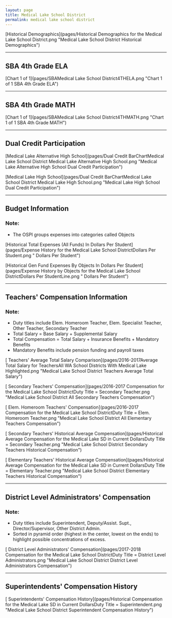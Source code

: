 ```yaml
---
layout: page
title: Medical Lake School District
permalink: medical lake school district
---
```



[Historical Demographics](pages/Historical Demographics for the Medical Lake School District.png "Medical Lake School District Historical Demographics")

___

## SBA 4th Grade ELA

[Chart 1 of 1](pages/SBAMedical Lake School District4THELA.png "Chart 1 of 1 SBA 4th Grade ELA")


___

## SBA 4th Grade MATH

[Chart 1 of 1](pages/SBAMedical Lake School District4THMATH.png "Chart 1 of 1 SBA 4th Grade MATH")


___

## Dual Credit Participation

[Medical Lake Alternative High School](pages/Dual Credit BarChartMedical Lake School District Medical Lake Alternative High School.png "Medical Lake Alternative High School Dual Credit Participation")

[Medical Lake High School](pages/Dual Credit BarChartMedical Lake School District Medical Lake High School.png "Medical Lake High School Dual Credit Participation")


___

## Budget Information
### Note:
- The OSPI groups expenses into categories called Objects

[Historical Total Expenses (All Funds) In Dollars Per Student](pages/Expense History for the Medical Lake School DistrictDollars Per Student.png " Dollars Per Student")

[Historical Gen Fund Expenses By Objects In Dollars Per Student](pages/Expense History by Objects for the Medical Lake School DistrictDollars Per StudentLine.png " Dollars Per Student")


___

## Teachers' Compensation Information
### Note:
- Duty titles include Elem. Homeroom Teacher, Elem. Specialist Teacher, Other Teacher, Secondary Teacher
- Total Salary = Base Salary + Supplemental Salary
- Total Compensation = Total Salary + Insurance Benefits + Mandatory Benefits
- Mandatory Benefits include pension funding and payroll taxes

[ Teachers' Average Total Salary Comparison](pages/2016-2017Average Total Salary for TeachersAll WA School Districts With Medical Lake Highlighted.png "Medical Lake School District Teachers Average Total Salary")

[ Secondary Teachers' Compensation](pages/2016-2017 Compensation for the Medical Lake School DistrictDuty Title = Secondary Teacher.png "Medical Lake School District All Secondary Teachers Compensation")

[ Elem. Homeroom Teachers' Compensation](pages/2016-2017 Compensation for the Medical Lake School DistrictDuty Title = Elem. Homeroom Teacher.png "Medical Lake School District All Elementary Teachers Compensation")

[ Secondary Teachers' Historical Average Compensation](pages/Historical Average Compensation for the Medical Lake SD in Current DollarsDuty Title = Secondary Teacher.png "Medical Lake School District Secondary Teachers Historical Compensation")

[ Elementary Teachers' Historical Average Compensation](pages/Historical Average Compensation for the Medical Lake SD in Current DollarsDuty Title = Elementary Teacher.png "Medical Lake School District Elementary Teachers Historical Compensation")


___

## District Level Administrators' Compensation

### Note:
- Duty titles include Superintendent, Deputy/Assist. Supt., Director/Supervisor, Other District Admin.
- Sorted in pyramid order (highest in the center, lowest on the ends) to highlight possible concentrations of excess.

[ District Level Administrators' Compensation](pages/2017-2018 Compensation for the Medical Lake School DistrictDuty Title = District Level Administrators.png "Medical Lake School District District Level Administrators Compensation")


___

## Superintendents' Compensation History

[ Superintendents' Compensation History](pages/Historical Compensation for the Medical Lake SD in Current DollarsDuty Title = Superintendent.png "Medical Lake School District Superintendent Compensation History")

